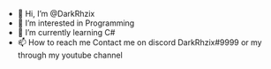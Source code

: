 - 👋 Hi, I’m @DarkRhzix
- 👀 I’m interested in Programming
- 🌱 I’m currently learning C#
- 📫 How to reach me Contact me on discord DarkRhzix#9999 or my through my youtube channel

<!---
DarkRhzix/DarkRhzix is a ✨ special ✨ repository because its `README.md` (this file) appears on your GitHub profile.
You can click the Preview link to take a look at your changes.
--->
